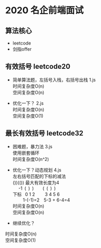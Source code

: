 # 2020 名企前端面试

## 算法核心 
  + leetcode 
  + 剑指offer 

## 有效括号 leetcode20
  + 简单算法题，左括号入栈，右括号出栈  1.js  
  时间复杂度O(n)  
  空间复杂度O(n)   

  + 优化一下？  2.js  
  时间复杂度O(n)  
  空间复杂度O(1)  
    

## 最长有效括号 leetcode32
  + 困难题，暴力法  3.js  
  使用嵌套循环  
  时间复杂度O(n^2)    

  + 优化一下？动态规划 4.js  
  左右括号匹配的下标的减法  
  ())(())  最大有效长度为4  
&ensp; &ensp;-1&ensp;(&ensp;)&ensp;)&emsp;&emsp;(&ensp;(&ensp;)&ensp;)  
下标 &ensp;0 1 2&emsp;&emsp; 3 4 5 6  
&ensp;&ensp;&ensp;&ensp;  1-(-1)=2&emsp;5-3 + 6-4=4  
  时间复杂度O(n)  
  空间复杂度O(n)  

  + 继续优化？ 
  
  时间复杂度O(n)  
  空间复杂度O(1)  
